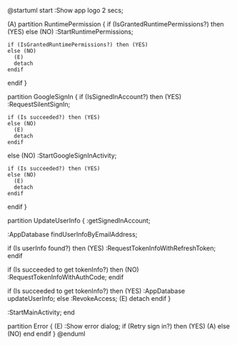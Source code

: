 @startuml
start
:Show app logo 2 secs;

(A)
partition RuntimePermission {
  if (IsGrantedRuntimePermissions?) then (YES)
  else (NO)
    :StartRuntimePermissions;

    if (IsGrantedRuntimePermissions?) then (YES)
    else (NO)
      (E)
      detach
    endif
  endif
}

partition GoogleSignIn {
  if (IsSignedInAccount?) then (YES)
    :RequestSilentSignIn;

    if (Is succeeded?) then (YES)
    else (NO)
      (E)
      detach
    endif

  else (NO)
    :StartGoogleSignInActivity;

    if (Is succeeded?) then (YES)
    else (NO)
      (E)
      detach
    endif

  endif
}

partition UpdateUserInfo {
  :getSignedInAccount;

  :AppDatabase findUserInfoByEmailAddress;

  if (Is userInfo found?) then (YES)
    :RequestTokenInfoWithRefreshToken;
  endif

  if (Is succeeded to get tokenInfo?) then (NO)
    :RequestTokenInfoWithAuthCode;
  endif

  if (Is succeeded to get tokenInfo?) then (YES)
    :AppDatabase updateUserInfo;
  else 
    :RevokeAccess;
    (E)
    detach
  endif
}

:StartMainActivity;
end

partition Error {
  (E)
  :Show error dialog;
  if (Retry sign in?) then (YES)
    (A)
  else (NO)
    end
  endif
}
@enduml
